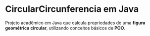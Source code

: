 # CircularCircunferencia em Java

Projeto acadêmico em Java que calcula propriedades de uma **figura geométrica circular**, utilizando conceitos básicos de **POO**.

